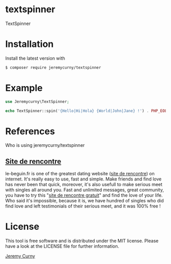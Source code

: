 textspinner
====================

TextSpinner

# Installation

Install the latest version with

```bash
$ composer require jeremycurny/textspinner
```

# Example

```php
use Jeremycurny\TextSpinner;

echo TextSpinner::spin('{Hello|Hi|Hola} {World|John|Jane} !') . PHP_EOL;
```

# References

Who is using jeremycurny/textspinner

## [Site de rencontre](https://le-beguin.fr)
le-beguin.fr is one of the greatest dating website ([site de rencontre](https://le-beguin.fr)) on internet. It's really easy to use, fast and simple. Make friends and find love has never been that quick, moreover, it's also usefull to make serious meet with singles all around you. Fast and unlimited messages, great community, you have to try this "[site de rencontre gratuit](https://le-beguin.fr)" and find the love of your life. Who said it's impossible, because it is, we have hundred of singles who did find love and left testimonials of their serious meet, and it was 100% free !

# License
This tool is free software and is distributed under the MIT license. Please have a look at the LICENSE file for further information.

[Jeremy Curny](http://jeremycurny.com)
